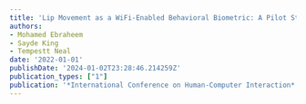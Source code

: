 ```yaml
---
title: 'Lip Movement as a WiFi-Enabled Behavioral Biometric: A Pilot Study'
authors:
- Mohamed Ebraheem
- Sayde King
- Tempestt Neal
date: '2022-01-01'
publishDate: '2024-01-02T23:28:46.214259Z'
publication_types: ["1"]
publication: '*International Conference on Human-Computer Interaction*'
---
```


